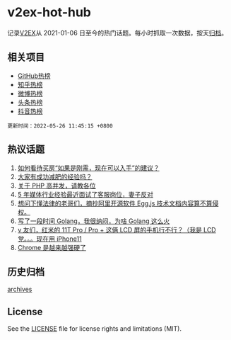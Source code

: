 # v2ex-hot-hub

 记录[V2EX](https://www.v2ex.com/)从 2021-01-06 日至今的热门话题。每小时抓取一次数据，按天[归档](archives)。
 
 ## 相关项目

- [GitHub热榜](https://github.com/snaildev/github-hot-hub)
- [知乎热榜](https://github.com/snaildev/zhihu-hot-hub)
- [微博热榜](https://github.com/snaildev/weibo-hot-hub)
- [头条热榜](https://github.com/snaildev/toutiao-hot-hub)
- [抖音热榜](https://github.com/snaildev/douyin-hot-hub)


 `更新时间：2022-05-26 11:45:15 +0800`

## 热议话题

1. [如何看待买房“如果是刚需，现在可以入手”的建议？](https://www.v2ex.com/t/855211)
1. [大家有成功减肥的经验吗？](https://www.v2ex.com/t/855207)
1. [关于 PHP 高并发，请教各位](https://www.v2ex.com/t/855361)
1. [5 年媒体行业经验最近面试了客服岗位，妻子反对](https://www.v2ex.com/t/855175)
1. [想问下懂法律的老哥们，摘抄阿里开源软件 Egg.js 技术文档内容算不算侵权。](https://www.v2ex.com/t/855289)
1. [写了一段时间 Golang，我很纳闷，为啥 Golang 这么火](https://www.v2ex.com/t/855285)
1. [v 友们，红米的 11T Pro / Pro + 这俩 LCD 屏的手机行不行？（我是 LCD 党。。。现在用 iPhone11](https://www.v2ex.com/t/855194)
1. [Chrome 是越来越强硬了](https://www.v2ex.com/t/855310)

## 历史归档

[archives](archives)

## License

See the [LICENSE](LICENSE) file for license rights and limitations (MIT).
